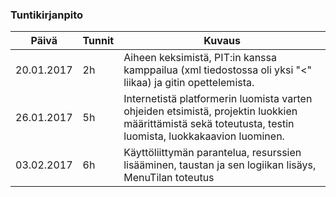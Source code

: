 ### Tuntikirjanpito
Päivä | Tunnit | Kuvaus
--------------- | ----- | ------
20.01.2017 | 2h | Aiheen keksimistä, PIT:in kanssa kamppailua (xml tiedostossa oli yksi "<" liikaa) ja gitin opettelemista.
26.01.2017 | 5h | Internetistä platformerin luomista varten ohjeiden etsimistä, projektin luokkien määrittämistä sekä toteutusta, testin luomista, luokkakaavion luominen.
03.02.2017 | 6h | Käyttöliittymän parantelua, resurssien lisääminen, taustan ja sen logiikan lisäys, MenuTilan toteutus
